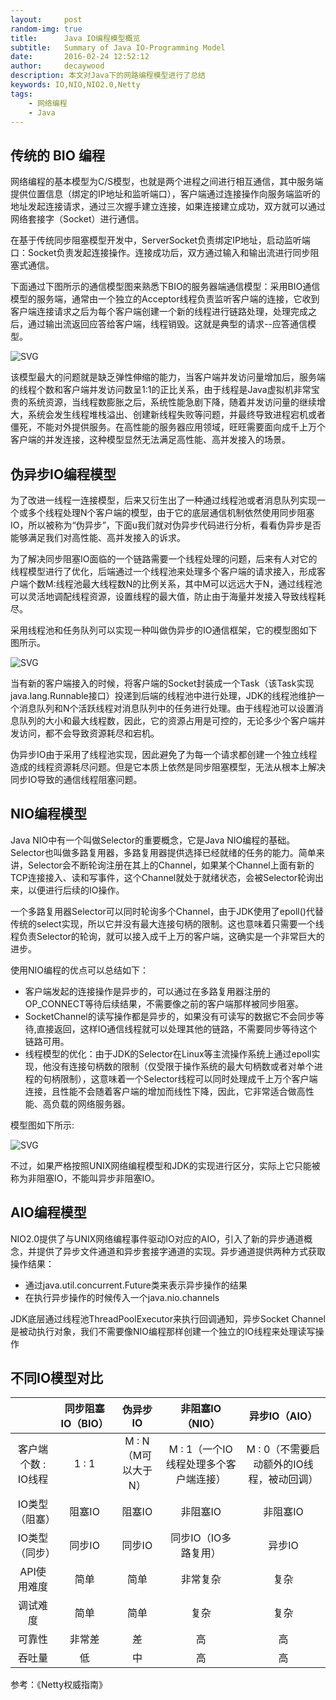 ```yaml
---
layout:     post
random-img: true
title:      Java IO编程模型概览
subtitle:   Summary of Java IO-Programming Model
date:       2016-02-24 12:52:12
author:     decaywood
description: 本文对Java下的网路编程模型进行了总结
keywords: IO,NIO,NIO2.0,Netty
tags:
    - 网络编程
    - Java
---
```


## 传统的 BIO 编程

网络编程的基本模型为C/S模型，也就是两个进程之间进行相互通信，其中服务端提供位置信息（绑定的IP地址和监听端口），客户端通过连接操作向服务端监听的地址发起连接请求，通过三次握手建立连接，如果连接建立成功，双方就可以通过网络套接字（Socket）进行通信。

在基于传统同步阻塞模型开发中，ServerSocket负责绑定IP地址，启动监听端口：Socket负责发起连接操作。连接成功后，双方通过输入和输出流进行同步阻塞式通信。

下面通过下图所示的通信模型图来熟悉下BIO的服务器端通信模型：采用BIO通信模型的服务端，通常由一个独立的Acceptor线程负责监听客户端的连接，它收到客户端连接请求之后为每个客户端创建一个新的线程进行链路处理，处理完成之后，通过输出流返回应答给客户端，线程销毁。这就是典型的请求--应答通信模型。

<img src="{{site.cdnurl}}/img/post/2016/BIO-Model.svg" alt="SVG" style="background-color:white">

该模型最大的问题就是缺乏弹性伸缩的能力，当客户端并发访问量增加后，服务端的线程个数和客户端并发访问数呈1:1的正比关系，由于线程是Java虚拟机非常宝贵的系统资源，当线程数膨胀之后，系统性能急剧下降，随着并发访问量的继续增大，系统会发生线程堆栈溢出、创建新线程失败等问题，并最终导致进程宕机或者僵死，不能对外提供服务。在高性能的服务器应用领域，旺旺需要面向成千上万个客户端的并发连接，这种模型显然无法满足高性能、高并发接入的场景。

## 伪异步IO编程模型

为了改进一线程一连接模型，后来又衍生出了一种通过线程池或者消息队列实现一个或多个线程处理N个客户端的模型，由于它的底层通信机制依然使用同步阻塞IO，所以被称为“伪异步”，下面u我们就对伪异步代码进行分析，看看伪异步是否能够满足我们对高性能、高并发接入的诉求。

为了解决同步阻塞IO面临的一个链路需要一个线程处理的问题，后来有人对它的线程模型进行了优化，后端通过一个线程池来处理多个客户端的请求接入，形成客户端个数M:线程池最大线程数N的比例关系，其中M可以远远大于N，通过线程池可以灵活地调配线程资源，设置线程的最大值，防止由于海量并发接入导致线程耗尽。

采用线程池和任务队列可以实现一种叫做伪异步的IO通信框架，它的模型图如下图所示。

<img src="{{site.cdnurl}}/img/post/2016/Fake-BIO-Model.svg" alt="SVG" style="background-color:white">

当有新的客户端接入的时候，将客户端的Socket封装成一个Task（该Task实现java.lang.Runnable接口）投递到后端的线程池中进行处理，JDK的线程池维护一个消息队列和N个活跃线程对消息队列中的任务进行处理。由于线程池可以设置消息队列的大小和最大线程数，因此，它的资源占用是可控的，无论多少个客户端并发访问，都不会导致资源耗尽和宕机。

伪异步IO由于采用了线程池实现，因此避免了为每一个请求都创建一个独立线程造成的线程资源耗尽问题。但是它本质上依然是同步阻塞模型，无法从根本上解决同步IO导致的通信线程阻塞问题。

## NIO编程模型

Java NIO中有一个叫做Selector的重要概念，它是Java NIO编程的基础。Selector也叫做多路复用器，多路复用器提供选择已经就绪的任务的能力。简单来讲，Selector会不断轮询注册在其上的Channel，如果某个Channel上面有新的TCP连接接入、读和写事件，这个Channel就处于就绪状态，会被Selector轮询出来，以便进行后续的IO操作。

一个多路复用器Selector可以同时轮询多个Channel，由于JDK使用了epoll()代替传统的select实现，所以它并没有最大连接句柄的限制。这也意味着只需要一个线程负责Selector的轮询，就可以接入成千上万的客户端，这确实是一个非常巨大的进步。

使用NIO编程的优点可以总结如下：

* 客户端发起的连接操作是异步的，可以通过在多路复用器注册的OP_CONNECT等待后续结果，不需要像之前的客户端那样被同步阻塞。
* SocketChannel的读写操作都是异步的，如果没有可读写的数据它不会同步等待,直接返回，这样IO通信线程就可以处理其他的链路，不需要同步等待这个链路可用。
* 线程模型的优化：由于JDK的Selector在Linux等主流操作系统上通过epoll实现，他没有连接句柄数的限制（仅受限于操作系统的最大句柄数或者对单个进程的句柄限制），这意味着一个Selector线程可以同时处理成千上万个客户端连接，且性能不会随着客户端的增加而线性下降，因此，它非常适合做高性能、高负载的网络服务器。

模型图如下所示:

<img src="{{site.cdnurl}}/img/post/2016/NIO-Model.svg" alt="SVG" style="background-color:white">

不过，如果严格按照UNIX网络编程模型和JDK的实现进行区分，实际上它只能被称为非阻塞IO，不能叫异步非阻塞IO。

## AIO编程模型

NIO2.0提供了与UNIX网络编程事件驱动IO对应的AIO，引入了新的异步通道概念，并提供了异步文件通道和异步套接字通道的实现。异步通道提供两种方式获取操作结果：

* 通过java.util.concurrent.Future类来表示异步操作的结果
* 在执行异步操作的时候传入一个java.nio.channels

JDK底层通过线程池ThreadPoolExecutor来执行回调通知，异步Socket Channel是被动执行对象，我们不需要像NIO编程那样创建一个独立的IO线程来处理读写操作

## 不同IO模型对比

||同步阻塞IO（BIO）|伪异步IO|非阻塞IO（NIO）|异步IO（AIO）|
|:---:|:---:|:---:|:---:|:---:|
|客户端个数 : IO线程|1 : 1|M : N（M可以大于N）|M : 1（一个IO线程处理多个客户端连接）|M : 0（不需要启动额外的IO线程，被动回调）|
|IO类型（阻塞）|阻塞IO|阻塞IO|非阻塞IO|非阻塞IO|
|IO类型（同步）|同步IO|同步IO|同步IO（IO多路复用）|异步IO|
|API使用难度|简单|简单|非常复杂|复杂|
|调试难度|简单|简单|复杂|复杂|
|可靠性|非常差|差|高|高|
|吞吐量|低|中|高|高|


参考：《Netty权威指南》